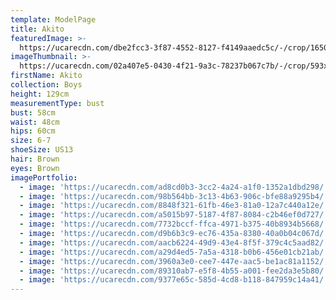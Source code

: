 ```yaml
---
template: ModelPage
title: Akito
featuredImage: >-
  https://ucarecdn.com/dbe2fcc3-3f87-4552-8127-f4149aaedc5c/-/crop/1650x792/0,191/-/preview/
imageThumbnail: >-
  https://ucarecdn.com/02a407e5-0430-4f21-9a3c-78237b067c7b/-/crop/593x911/73,19/-/preview/
firstName: Akito
collection: Boys
height: 129cm
measurementType: bust
bust: 58cm
waist: 48cm
hips: 60cm
size: 6-7
shoeSize: US13
hair: Brown
eyes: Brown
imagePortfolio:
  - image: 'https://ucarecdn.com/ad8cd0b3-3cc2-4a24-a1f0-1352a1dbd298/'
  - image: 'https://ucarecdn.com/98b564bb-3c13-4b63-906c-bfe88a9295b4/'
  - image: 'https://ucarecdn.com/8848f321-61fb-46e3-81a0-12a7c440a12e/'
  - image: 'https://ucarecdn.com/a5015b97-5187-4f87-8084-c2b46ef0d727/'
  - image: 'https://ucarecdn.com/7732bccf-ffca-4971-b375-40b8934b5668/'
  - image: 'https://ucarecdn.com/d9b6b3c9-ec76-435a-8380-40a0b04c067d/'
  - image: 'https://ucarecdn.com/aacb6224-49d9-43e4-8f5f-379c4c5aad82/'
  - image: 'https://ucarecdn.com/a29d4ed5-7a5a-4318-b0b6-456e01cb21ab/'
  - image: 'https://ucarecdn.com/3960a3e0-cee7-447e-aac5-be1ac81a1152/'
  - image: 'https://ucarecdn.com/89310ab7-e5f8-4b55-a001-fee2da3e5b80/'
  - image: 'https://ucarecdn.com/9377e65c-585d-4cd8-b118-847959c14a41/'
---
```


